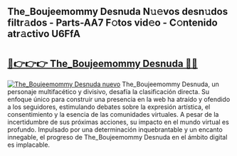 ## The_Boujeemommy Desnuda N𝚞𝚎vos desn𝚞dos filtr𝚊dos - Parts-AA7 F𝚘tos vid𝚎o - C𝚘ntenido atr𝚊ctivo U6FfA

# <h2><a href="http://mb0rrzy.tromn.icu/?c=The_Boujeemommy+Desnuda">🔗👉👉👉 The_Boujeemommy Desnuda 🔗🔗</a></h2>

[![The_Boujeemommy Desnuda nuevo](https://i.imgur.com/pEAQMta.gif)](http://mb0rrzy.tromn.icu/?c=The_Boujeemommy+Desnuda)
The_Boujeemommy Desnuda, un personaje multifacético y divisivo, desafía la clasificación directa. Su enfoque único para construir una presencia en la web ha atraído y ofendido a los seguidores, estimulando debates sobre la expresión artística, el consentimiento y la esencia de las comunidades virtuales. A pesar de la incertidumbre de sus próximas acciones, su impacto en el mundo virtual es profundo. Impulsado por una determinación inquebrantable y un encanto innegable, el progreso de The_Boujeemommy Desnuda en el ámbito digital es implacable.

